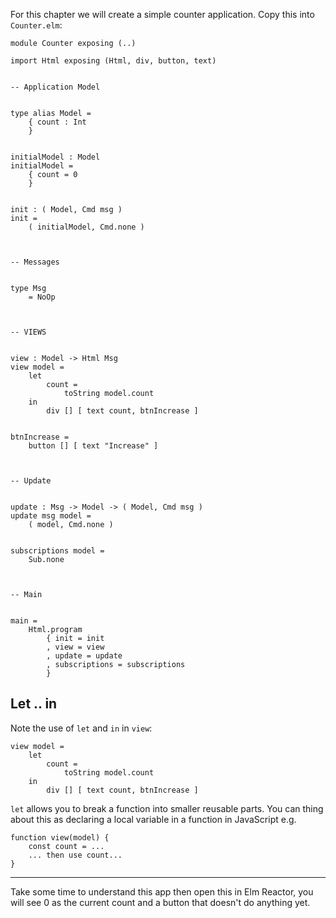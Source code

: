 For this chapter we will create a simple counter application. Copy this into `Counter.elm`:

```
module Counter exposing (..)

import Html exposing (Html, div, button, text)


-- Application Model


type alias Model =
    { count : Int
    }


initialModel : Model
initialModel =
    { count = 0
    }


init : ( Model, Cmd msg )
init =
    ( initialModel, Cmd.none )



-- Messages


type Msg
    = NoOp



-- VIEWS


view : Model -> Html Msg
view model =
    let
        count =
            toString model.count
    in
        div [] [ text count, btnIncrease ]


btnIncrease =
    button [] [ text "Increase" ]



-- Update


update : Msg -> Model -> ( Model, Cmd msg )
update msg model =
    ( model, Cmd.none )


subscriptions model =
    Sub.none



-- Main


main =
    Html.program
        { init = init
        , view = view
        , update = update
        , subscriptions = subscriptions
        }
```

## Let .. in

Note the use of `let` and `in` in `view`:

```
view model =
    let
        count =
            toString model.count
    in
        div [] [ text count, btnIncrease ]
```

`let` allows you to break a function into smaller reusable parts. You can thing about this as declaring a local variable in a function in JavaScript e.g.

```
function view(model) {
	const count = ...
	... then use count...
}
```

---

Take some time to understand this app then open this in Elm Reactor, you will see 0 as the current count and a button that doesn't do anything yet.



